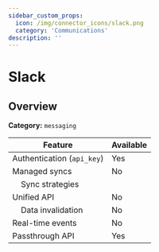 ```yaml
---
sidebar_custom_props:
  icon: /img/connector_icons/slack.png
  category: 'Communications'
description: ''
---
```


# Slack

## Overview

**Category:** `messaging`

| Feature                              | Available |
| ------------------------------------ | --------- |
| Authentication (`api_key`)           | Yes       |
| Managed syncs                        | No        |
| &nbsp;&nbsp;&nbsp; Sync strategies   |           |
| Unified API                          | No        |
| &nbsp;&nbsp;&nbsp; Data invalidation | No        |
| Real-time events                     | No        |
| Passthrough API                      | Yes       |
